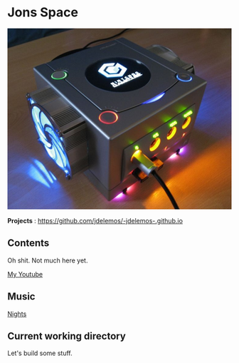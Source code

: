 # **Jons Space**

<img src="me.jpg.png" alt="Nintendo">

**Projects** : https://github.com/jdelemos/-jdelemos-.github.io
## Contents

Oh shit. Not much here yet. 

<a href="https://www.youtube.com/channel/UCiHuMOTRPCCVe6s1jKoTYDA">My Youtube</a>

## Music 

<a href="https://www.youtube.com/watch?v=vI8cDhfSiNE&ab_channel=EmilioIrigoyen">Nights</a>


## Current working directory

Let's build some stuff. 
